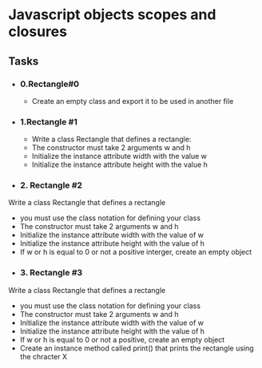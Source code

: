 # Javascript objects scopes and closures
## Tasks
- ### 0.Rectangle#0
   - Create an empty class and export it to be used in another file
- ### 1.Rectangle #1
   - Write a class Rectangle that defines a rectangle:
   - The constructor must take 2 arguments w and h  
   - Initialize the instance attribute width with the value w  
   - Initialize the instance attribute height with the value h
- ### 2. Rectangle #2
Write a class Rectangle that defines a rectangle
  - you must use the class notation for defining your class
  - The constructor must take 2 arguments w and h
  - Initialize the instance attribute width with the value of w
  - Initialize the instance attribute height with the value of h
  - If w or h is equal to 0 or not a positive interger, create an empty object
- ### 3. Rectangle #3
Write a class Rectangle that defines a rectangle
  - you must use the class notation for defining your class
  - The constructor must take 2 arguments w and h
  - Initialize the instance attribute width with the value of w
  - Initialize the instance attribute height with the value of h
  - If w or h is equal to 0 or not a positive, create an empty object
  - Create an instance method called print() that prints the rectangle using the chracter X
  